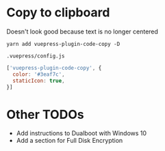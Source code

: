 # Copy to clipboard
Doesn't look good because text is no longer centered

`yarn add vuepress-plugin-code-copy -D`

`.vuepress/config.js`
```js
['vuepress-plugin-code-copy', {
  color: '#3eaf7c',
  staticIcon: true,
}]
```

# Other TODOs
- Add instructions to Dualboot with Windows 10
- Add a section for Full Disk Encryption
